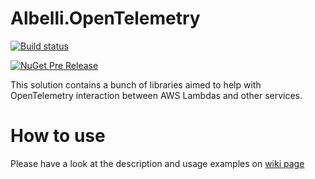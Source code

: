 # Albelli.OpenTelemetry


[![Build status](https://ci.appveyor.com/api/projects/status/fr0go7300shdvevh/branch/master?svg=true)](https://ci.appveyor.com/project/albumprinter/albelli-opentelemetry/branch/master)

[![NuGet Pre Release](https://img.shields.io/nuget/vpre/Albelli.OpenTelemetry.Core.svg)](https://www.nuget.org/packages/Albelli.OpenTelemetry.Core/)


This solution contains a bunch of libraries aimed to help with OpenTelemetry interaction between AWS Lambdas and other services.

# How to use

Please have a look at the description and usage examples on [wiki page](https://github.com/albumprinter/Albelli.OpenTelemetry/wiki)

